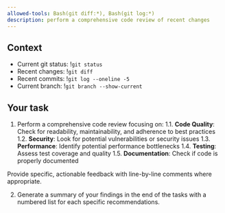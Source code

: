 ```yaml
---
allowed-tools: Bash(git diff:*), Bash(git log:*)
description: perform a comprehensive code review of recent changes
---
```


## Context

- Current git status: !`git status`
- Recent changes: !`git diff`
- Recent commits: !`git log --oneline -5`
- Current branch: !`git branch --show-current`


## Your task

1. Perform a comprehensive code review focusing on:
   1.1. **Code Quality**: Check for readability, maintainability, and adherence to best practices
   1.2. **Security**: Look for potential vulnerabilities or security issues
   1.3. **Performance**: Identify potential performance bottlenecks
   1.4. **Testing**: Assess test coverage and quality
   1.5. **Documentation**: Check if code is properly documented

Provide specific, actionable feedback with line-by-line comments where appropriate.

2. Generate a summary of your findings in the end of the tasks with a numbered list for each specific recommendations.
